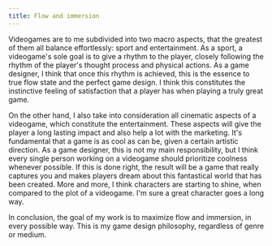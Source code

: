```yaml
---
title: Flow and immersion
---
```


Videogames are to me subdivided into two macro aspects, that the greatest of them all balance effortlessly: sport and entertainment.
As a sport, a videogame's sole goal is to give a rhythm to the player, closely following the rhythm of the player's thought process and physical actions. As a game designer, I think that once this rhythm is achieved, this is the essence to true flow state and the perfect game design. I think this constitutes the instinctive feeling of satisfaction that a player has when playing a truly great game.

On the other hand, I also take into consideration all cinematic aspects of a videogame, which constitute the entertainment. These aspects will give the player a long lasting impact and also help a lot with the marketing. It's fundamental that a game is as cool as can be, given a certain artistic direction. As a game designer, this is not my main responsibility, but I think every single person working on a videogame should prioritize coolness whenever possible. If this is done right, the result will be a game that really captures you and makes players dream about this fantastical world that has been created. More and more, I think characters are starting to shine, when compared to the plot of a videogame. I'm sure a great character goes a long way.

In conclusion, the goal of my work is to maximize flow and immersion, in every possible way. This is my game design philosophy, regardless of genre or medium.
